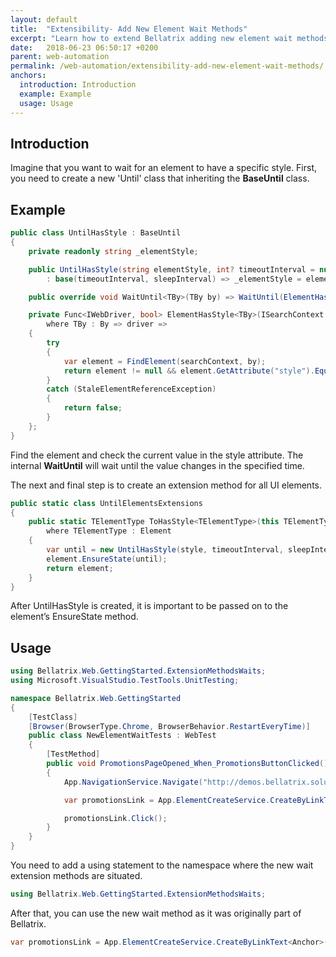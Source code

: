 ```yaml
---
layout: default
title:  "Extensibility- Add New Element Wait Methods"
excerpt: "Learn how to extend Bellatrix adding new element wait methods."
date:   2018-06-23 06:50:17 +0200
parent: web-automation
permalink: /web-automation/extensibility-add-new-element-wait-methods/
anchors:
  introduction: Introduction
  example: Example
  usage: Usage
---
```

Introduction
------------
Imagine that you want to wait for an element to have a specific style. First, you need to create a new 'Until' class that inheriting the **BaseUntil** class.

Example
-------
```csharp
public class UntilHasStyle : BaseUntil
{
    private readonly string _elementStyle;

    public UntilHasStyle(string elementStyle, int? timeoutInterval = null, int? sleepInterval = null)
        : base(timeoutInterval, sleepInterval) => _elementStyle = elementStyle;

    public override void WaitUntil<TBy>(TBy by) => WaitUntil(ElementHasStyle(WrappedWebDriver, by), TimeoutInterval, SleepInterval);

    private Func<IWebDriver, bool> ElementHasStyle<TBy>(ISearchContext searchContext, TBy by)
        where TBy : By => driver =>
    {
        try
        {
            var element = FindElement(searchContext, by);
            return element != null && element.GetAttribute("style").Equals(_elementStyle);
        }
        catch (StaleElementReferenceException)
        {
            return false;
        }
    };
}
```
Find the element and check the current value in the style attribute. The internal **WaitUntil** will wait until the value changes in the specified time.

The next and final step is to create an extension method for all UI elements.

```csharp
public static class UntilElementsExtensions
{
    public static TElementType ToHasStyle<TElementType>(this TElementType element, string style, int? timeoutInterval = null, int? sleepInterval = null)
        where TElementType : Element
    {
        var until = new UntilHasStyle(style, timeoutInterval, sleepInterval);
        element.EnsureState(until);
        return element;
    }
}
```
After UntilHasStyle is created, it is important to be passed on to the element’s EnsureState method.

Usage
------------
```csharp
using Bellatrix.Web.GettingStarted.ExtensionMethodsWaits;
using Microsoft.VisualStudio.TestTools.UnitTesting;

namespace Bellatrix.Web.GettingStarted
{
    [TestClass]
    [Browser(BrowserType.Chrome, BrowserBehavior.RestartEveryTime)]
    public class NewElementWaitTests : WebTest
    {
        [TestMethod]
        public void PromotionsPageOpened_When_PromotionsButtonClicked()
        {
            App.NavigationService.Navigate("http://demos.bellatrix.solutions/");

            var promotionsLink = App.ElementCreateService.CreateByLinkText<Anchor>("promo").ToHasStyle("padding: 1.618em 1em");

            promotionsLink.Click();
        }
    }
}
```
You need to add a using statement to the namespace where the new wait extension methods are situated.

```csharp
using Bellatrix.Web.GettingStarted.ExtensionMethodsWaits;
```
After that, you can use the new wait method as it was originally part of Bellatrix.
```csharp
var promotionsLink = App.ElementCreateService.CreateByLinkText<Anchor>("promo").ToHasStyle("padding: 1.618em 1em");
```